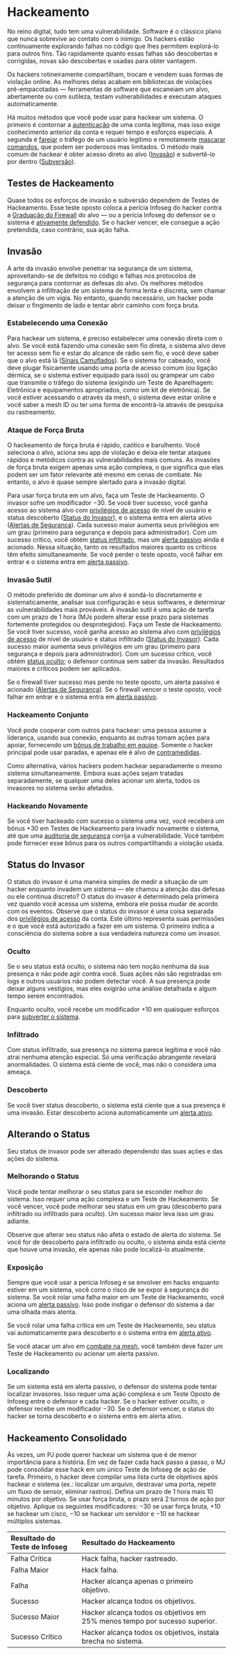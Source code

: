 # Hackeamento

No reino digital, tudo tem uma vulnerabilidade. Software é o clássico plano que nunca sobrevive ao contato com o inimigo. Os hackers estão continuamente explorando falhas no código que lhes permitem explorá-lo para outros fins. Tão rapidamente quanto essas falhas são descobertas e corrigidas, novas são descobertas e usadas para obter vantagem.

Os hackers rotineiramente compartilham, trocam e vendem suas formas de violação online. As melhores delas acabam em bibliotecas de violações pré-empacotadas — ferramentas de software que escaneiam um alvo, abertamente ou com sutileza, testam vulnerabilidades e executam ataques automaticamente.

Há muitos métodos que você pode usar para hackear um sistema. O primeiro é contornar a [autenticação](../13/05-authentication-and-encryption.md) de uma conta legítima, mas isso exige conhecimento anterior da conta e requer tempo e esforços especiais. A segunda é [farejar](../13/04-devices-apps-and-links.md#sniffing) o tráfego de um usuário legítimo e remotamente [mascarar comandos](../13/05-authentication-and-encryption.md#spoofing), que podem ser poderosos mas limitados. O método mais comum de hackear é obter acesso direto ao alvo ([Invasão](../13/11-hacking.md#intrusion)) e subvertê-lo por dentro ([Subversão](../13/13-system-subversion.md)).

## Testes de Hackeamento

Quase todos os esforços de invasão e subversão dependem de Testes de Hackeamento. Esse teste oposto coloca a perícia Infoseg do hacker contra a [Graduação do Firewall](../13/12-countermeasures.md#firewall-ratings) do alvo — ou a perícia Infoseg do defensor se o sistema é [ativamente defendido](../13/12-countermeasures.md#active-defense). Se o hacker vencer, ele consegue a ação pretendida, caso contrário, sua ação falha.

## Invasão

A arte da invasão envolve penetrar na segurança de um sistema, aproveitando-se de defeitos no código e falhas nos protocolos de segurança para contornar as defesas do alvo. Os melhores métodos envolvem a infiltração de um sistema de forma lenta e discreta, sem chamar a atenção de um vigia. No entanto, quando necessário, um hacker pode deixar o fingimento de lado e tentar abrir caminho com força bruta.

### Estabelecendo uma Conexão

Para hackear um sistema, é preciso estabelecer uma conexão direta com o alvo. Se você está fazendo uma conexão sem fio direta, o sistema alvo deve ter acesso sem fio e estar do alcance de rádio sem fio, e você deve saber que o alvo está lá ([Sinais Camuflados](../13/04-devices-apps-and-links.md#stealthed-signals)). Se o sistema for cabeado, você deve plugar fisicamente usando uma porta de acesso comum (ou ligação dérmica, se o sistema estiver equipado para isso) ou grampear um cabo que transmite o tráfego do sistema (exigindo um Teste de Aparelhagem: Eletrônica e equipamentos apropriados, como um kit de eletrônica). Se você estiver acessando o através da mesh, o sistema deve estar online e você saber a mesh ID ou ter uma forma de encontrá-la através de pesquisa ou rastreamento.

### Ataque de Força Bruta

O hackeamento de força bruta é rápido, caótico e barulhento. Você seleciona o alvo, aciona seu app de violação e deixa ele tentar ataques rápidos e metódicos contra as vulnerabilidades mais comuns. As invasões de força bruta exigem apenas uma ação complexa, o que significa que elas podem ser um fator relevante até mesmo em cenas de combate. No entanto, o alvo é quase sempre alertado para a invasão digital.

Para usar força bruta em um alvo, faça um Teste de Hackeamento. O invasor sofre um modificador −30. Se você tiver sucesso, você ganha acesso ao sistema alvo com [privilégios de acesso](../13/05-authentication-and-encryption.md#accounts--access-privileges) de nível de usuário e status descoberto ([Status do Invasor](../13/11-hacking.md#intruder-status)), e o sistema entra em alerta ativo ([Alertas de Segurança](../13/12-countermeasures.md#security-alerts)). Cada sucesso maior aumenta seus privilégios em um grau (primeiro para segurança e depois para administrador). Com um sucesso crítico, você obtém [status infiltrado](../13/11-hacking.md#covert), mas um [alerta passivo](../13/12-countermeasures.md#passive-alert) ainda é acionado. Nessa situação, tanto os resultados maiores quanto os críticos têm efeito simultaneamente. Se você perder o teste oposto, você falhar em entrar e o sistema entra em [alerta passivo](../13/12-countermeasures.md#passive-alert).

### Invasão Sutil

O método preferido de dominar um alvo é sondá-lo discretamente e sistematicamente, analisar sua configuração e seus softwares, e determinar as vulnerabilidades mais prováveis. A invasão sutil é uma ação de tarefa com um prazo de 1 hora (MJs podem alterar esse prazo para sistemas fortemente protegidos ou desprotegidos). Faça um Teste de Hackeamento. Se você tiver sucesso, você ganha acesso ao sistema alvo com [privilégios de acesso](../13/05-authentication-and-encryption.md#accounts--access-privileges) de nível de usuário e status infiltrado ([Status do Invasor](../13/11-hacking.md#intruder-status)). Cada sucesso maior aumenta seus privilégios em um grau (primeiro para segurança e depois para administrador). Com um sucesso crítico, você obtém [status oculto](../13/11-hacking.md#hidden); o defensor continua sem saber da invasão. Resultados maiores e críticos podem ser aplicados.

Se o firewall tiver sucesso mas perde no teste oposto, um alerta passivo é acionado ([Alertas de Segurança](../13/12-countermeasures.md#security-alerts)). Se o firewall vencer o teste oposto, você falhar em entrar e o sistema entra em [alerta passivo](../13/12-countermeasures.md#passive-alert).

### Hackeamento Conjunto

Você pode cooperar com outros para hackear: uma pessoa assume a liderança, usando sua conexão, enquanto as outras tomam ações para apoiar, fornecendo um [bônus de trabalho em equipe](../03/01-how-to-play.md#teamwork). Somente o hacker principal pode usar paradas, e apenas ele é alvo de [contramedidas](../13/12-countermeasures.md).

Como alternativa, vários hackers podem hackear separadamente o mesmo sistema simultaneamente. Embora suas ações sejam tratadas separadamente, se qualquer uma deles acionar um alerta, todos os invasores no sistema serão afetados.

### Hackeando Novamente

Se você tiver hackeado com sucesso o sistema uma vez, você receberá um bônus +30 em Testes de Hackeamento para invadir novamente o sistema, até que uma [auditoria de segurança](../13/12-countermeasures.md#security-audits) corrija a vulnerabilidade. Você também pode fornecer esse bônus para os outros compartilhando a violação usada.

## Status do Invasor

O status do invasor é uma maneira simples de medir a situação de um hacker enquanto invadem um sistema — ele chamou a atenção das defesas ou ele continua discreto? O status do invasor é determinado pela primeira vez quando você acessa um sistema, embora ele possa mudar de acordo com os eventos. Observe que o status do invasor é uma coisa separada dos [privilégios de acesso](../13/05-authentication-and-encryption.md#accounts--access-privileges) da conta. Este último representa suas permissões e o que você está autorizado a fazer em um sistema. O primeiro indica a consciência do sistema sobre a sua verdadeira natureza como um invasor.

### Oculto

Se o seu status está oculto, o sistema não tem noção nenhuma da sua presença e não pode agir contra você. Suas ações não são registradas em logs e outros usuários não podem detectar você. A sua presença pode deixar alguns vestígios, mas eles exigirão uma análise detalhada e algum tempo serem encontrados.

Enquanto oculto, você recebe um modificador +10 em quaisquer esforços para [subverter o sistema](../13/13-system-subversion.md).

### Infiltrado

Com status infiltrado, sua presença no sistema parece legítima e você não atrai nenhuma atenção especial. Só uma verificação abrangente revelará anormalidades. O sistema está ciente de você, mas não o considera uma ameaça.

### Descoberto

Se você tiver status descoberto, o sistema está ciente que a sua presença é uma invasão. Estar descoberto aciona automaticamente um [alerta ativo](../13/12-countermeasures.md#active-alert).

## Alterando o Status

Seu status de invasor pode ser alterado dependendo das suas ações e das ações do sistema.

### Melhorando o Status

Você pode tentar melhorar o seu status para se esconder melhor do sistema. Isso requer uma ação complexa e um Teste de Hackeamento. Se você vencer, você pode melhorar seu status em um grau (descoberto para infiltrado ou infiltrado para oculto). Um sucesso maior leva isso um grau adiante.

Observe que alterar seu status não afeta o estado de alerta do sistema. Se você for de descoberto para infiltrado ou oculto, o sistema ainda está ciente que houve uma invasão, ele apenas não pode localizá-lo atualmente.

### Exposição

Sempre que você usar a pericia Infoseg e se envolver em hacks enquanto estiver em um sistema, você corre o risco de se expor à segurança do sistema. Se você rolar uma falha maior em um Teste de Hackeamento, você aciona um [alerta passivo](../13/12-countermeasures.md#passive-alert). Isso pode instigar o defensor do sistema a dar uma olhada mais atenta.

Se você rolar uma falha crítica em um Teste de Hackeamento, seu status vai automaticamente para descoberto e o sistema entra em [alerta ativo](../13/12-countermeasures.md#active-alert).

Se você atacar um alvo em [combate na mesh](../13/14-mesh-combat.md), você também deve fazer um Teste de Hackeamento ou acionar um alerta passivo.

### Localizando

Se um sistema está em alerta passivo, o defensor do sistema pode tentar localizar invasores. Isso requer uma ação complexa e um Teste Oposto de Infoseg entre o defensor e cada hacker. Se o hacker estiver oculto, o defensor recebe um modificador −30. Se o defensor vencer, o status do hacker se torna descoberto e o sistema entra em alerta ativo.

<!-- CLEANED blockquote -->

## Hackeamento Consolidado

Às vezes, um PJ pode querer hackear um sistema que é de menor importância para a história. Em vez de fazer cada hack passo a passo, o MJ pode consolidar esse hack em um único Teste de Infoseg de ação de tarefa. Primeiro, o hacker deve compilar uma lista curta de objetivos após hackear o sistema (ex.: localizar um arquivo, destravar uma porta, repetir um fluxo de sensor, eliminar rastros). Defina um prazo de 1 hora mais 10 minutos por objetivo. Se usar força bruta, o prazo será 2 turnos de ação por objetivo. Aplique os seguintes modificadores: −30 se usar força bruta, +10 se hackear um cisco, −10 se hackear um servidor e −10 se hackear múltiplos sistemas.

| Resultado do Teste de Infoseg | Resultado do Hackeamento                                                   |
|:----------------------------- |:-------------------------------------------------------------------------- |
| Falha Crítica                 | Hack falha, hacker rastreado.                                              |
| Falha Maior                   | Hack falha.                                                                |
| Falha                         | Hacker alcança apenas o primeiro objetivo.                                 |
| Sucesso                       | Hacker alcança todos os objetivos.                                         |
| Sucesso Maior                 | Hacker alcança todos os objetivos em 25% menos tempo por sucesso superior. |
| Sucesso Crítico               | Hacker alcança todos os objetivos, instala brecha no sistema.              |

<!-- CLEANED /blockquote -->
